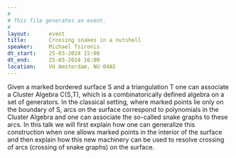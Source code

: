 ```yaml
---
#
# This file generates an event.
#
layout:      event
title:       Crossing snakes in a nutshell
speaker:     Michael Tsironis
dt_start:    25-03-2024 15:00
dt_end:      25-03-2024 16:00
location:    VU Amsterdam, NU-04A5
---
```


Given a marked bordered surface S and a triangulation T one can associate a Cluster Algebra C(S,T), which is a combinatorically defined algebra on a set of generators. In the classical setting, where marked points lie only on the boundary of S, arcs on the surface correspond to polynomials in the Cluster Algebra and one can associate the so-called snake graphs to these arcs. In this talk we will first explain how one can generalize this construction when one allows marked points in the interior of the surface and then explain how this new machinery can be used to resolve crossing of arcs (crossing of snake graphs) on the surface.
